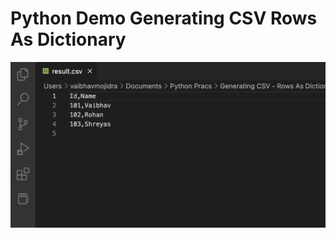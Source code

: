 # Python Demo Generating CSV Rows As Dictionary

[![Vaibhav Mojidra - output.png](https://raw.githubusercontent.com/VaibhavMojidra/Python--Demo-Generating-CSV-Rows-As-Dictionary/master/output/output.png "Vaibhav Mojidra")](https://vaibhavmojidra.github.io/site/)